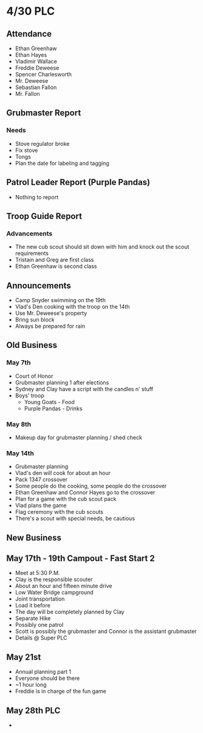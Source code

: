 # 4/30 PLC
## Attendance
 - Ethan Greenhaw
 - Ethan Hayes
 - Vladimir Wallace
 - Freddie Deweese
 - Spencer Charlesworth
 - Mr. Deweese
 - Sebastian Fallon
 - Mr. Fallon

 ## Grubmaster Report
 ### Needs
  - Stove regulator broke
  - Fix stove
  - Tongs
  - Plan the date for labeling and tagging
 ## Patrol Leader Report (Purple Pandas)
  - Nothing to report

## Troop Guide Report
### Advancements
 - The new cub scout should sit down with him and knock out the scout requirements
 - Tristain and Greg are first class
 - Ethan Greenhaw is second class
 
 ## Announcements
  - Camp Snyder swimming on the 19th
  - Vlad's Den cooking with the troop on the 14th
  - Use Mr. Deweese's property
  - Bring sun block
  - Always be prepared for rain
 
 ## Old Business
 ### May 7th
  - Court of Honor
  - Grubmaster planning 1 after elections
  - Sydney and Clay have a script with the candles n' stuff
  - Boys' troop
	  - Young Goats - Food
	  - Purple Pandas - Drinks
### May 8th
 - Makeup day for grubmaster planning / shed check
 ### May 14th
  - Grubmaster planning 
  - Vlad's den will cook for about an hour
  - Pack 1347 crossover
  - Some people do the cooking, some people do the crossover
  - Ethan Greenhaw and Connor Hayes go to the crossover
  - Plan for a game with the cub scout pack
  - Vlad plans the game
  - Flag ceremony with the cub scouts
  - There's a scout with special needs, be cautious
  ## New Business
  ## May 17th - 19th Campout - Fast Start 2
   - Meet at 5:30 P.M.
   - Clay is the responsible scouter
   - About an hour and fifteen minute drive
   - Low Water Bridge campground
   - Joint transportation
   - Load it before
   - The day will be completely planned by Clay
   - Separate Hike
   - Possibly one patrol
   - Scott is possibly the grubmaster and Connor is the assistant grubmaster
   - Details @ Super PLC
  ## May 21st
   - Annual planning part 1
   - Everyone should be there
   - ~1 hour long
   - Freddie is in charge of the fun game
  ## May 28th PLC
   - 
 
<!--stackedit_data:
eyJoaXN0b3J5IjpbNjYwODY4MjE4LDE2ODUyMjkyNDQsLTEzND
U3MTIwOF19
-->